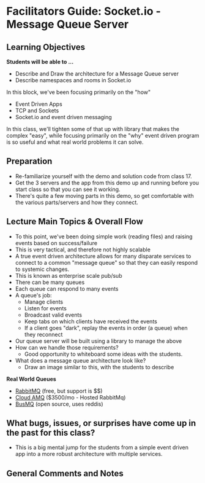 # Facilitators Guide: Socket.io - Message Queue Server

## Learning Objectives

**Students will be able to ...**

* Describe and Draw the architecture for a Message Queue server
* Describe namespaces and rooms in Socket.io

In this block, we've been focusing primarily on the "how"
  * Event Driven Apps
  * TCP and Sockets
  * Socket.io and event driven messaging
  
In this class, we'll tighten some of that up with library that makes the complex "easy", while focusing primarily on the "why" event driven program is so useful and what real world problems it can solve.

## Preparation
* Re-familiarize yourself with the demo and solution code from class 17.
* Get the 3 servers and the app from this demo up and running before you start class so that you can see it working.
* There's quite a few moving parts in this demo, so get comfortable with the various parts/servers and how they connect.

## Lecture Main Topics & Overall Flow
* To this point, we've been doing simple work (reading files) and raising events based on success/failure
* This is very tactical, and therefore not highly scalable
* A true event driven architecture allows for many disparate services to connect to a common "message queue" so that they can easily respond to systemic changes.
* This is known as enterprise scale pub/sub
* There can be many queues
* Each queue can respond to many events
* A queue's job:
  * Manage clients
  * Listen for events
  * Broadcast valid events
  * Keep tabs on which clients have received the events
  * If a client goes "dark", replay the events in order (a queue) when they reconnect
* Our queue server will be built using a library to manage the above
* How can we handle those requirements?
  * Good opportunity to whiteboard some ideas with the students.
* What does a message queue architecture look like?
  * Draw an image similar to this, with the students to describe

**Real World Queues**
* [RabbitMQ](https://www.rabbitmq.com) (free, but support is $$)
* [Cloud AMQ](https://www.cloudamqp.com/plans.html) ($3500/mo - Hosted RabbitMq)
* [BusMQ](https://github.com/capriza/node-busmq) (open source, uses reddis)
  

## What bugs, issues, or surprises have come up in the past for this class?

* This is a big mental jump for the students from a simple event driven app into a more robust architecture with multiple services.

## General Comments and Notes
